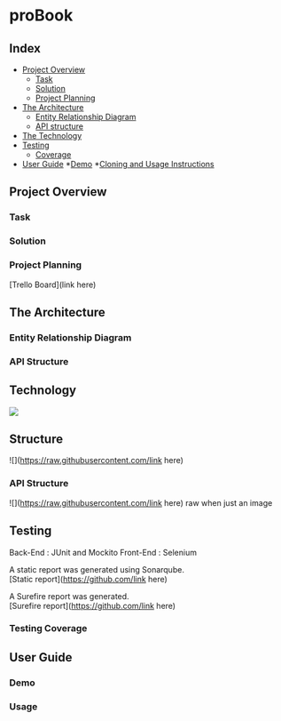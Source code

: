 # proBook

## Index

* [Project Overview](#overview)
    * [Task](#task)
    * [Solution](#concept)
    * [Project Planning](#projectplan)
* [The Architecture](#architecture)
    * [Entity Relationship Diagram](#ERD)
    * [API structure](#API)
* [The Technology](#technology)
* [Testing](#testing)
    * [Coverage](#coverage)
* [User Guide](#guide)
    *[Demo](#demo)
    *[Cloning and Usage Instructions](#usage)

<a name="overview"></a>
## Project Overview

<a name="task"></a>
### Task

<a name="solution"></a>
### Solution

<a name="projectplan"></a>
### Project Planning
[Trello Board](link here)

<a name="architecture"></a>
## The Architecture

<a name="ERD"></a>
###  Entity Relationship Diagram

<a name="API"></a>
###  API Structure

<a name="technology"></a>
## Technology


![](https://raw.githubusercontent.com/)

<a name="structure"></a>
## Structure


![](https://raw.githubusercontent.com/link here)

<a name="API"></a>
### API Structure

![](https://raw.githubusercontent.com/link here)
raw when just an image 


<a name="testing"></a>
## Testing

Back-End : JUnit and Mockito 
Front-End :  Selenium 

A static report was generated using Sonarqube.    
[Static report](https://github.com/link here)  

A Surefire report was generated.    
[Surefire report](https://github.com/link here)


<a name="coverage"></a>
###  Testing Coverage

<a name="guide"></a>
## User Guide

<a name="demo"></a>
### Demo

<a name ="usage"></a>
### Usage
